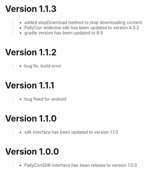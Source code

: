 # Version 1.1.3

>- added stopDownload method to stop downloading content
>- PallyCon widevine sdk has been updated to version 4.3.2
>- gradle version has been updated to 8.9

# Version 1.1.2

>- bug fix. build error

# Version 1.1.1

>- bug fixed for android

# Version 1.1.0

> - sdk interface has been updated to version 1.1.0

# Version 1.0.0

> - PallyConSDK-Interface has been release to version 1.0.0
